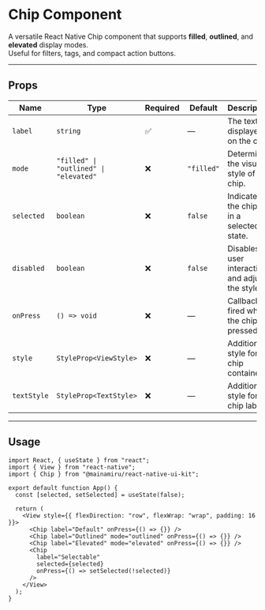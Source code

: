# Chip Component

A versatile React Native Chip component that supports **filled**, **outlined**, and **elevated** display modes.  
Useful for filters, tags, and compact action buttons.

---

## Props

| Name        | Type                                   | Required | Default    | Description                                      |
| ----------- | -------------------------------------- | -------- | ---------- | ------------------------------------------------ |
| `label`     | `string`                               | ✅       | —          | The text displayed on the chip.                  |
| `mode`      | `"filled" \| "outlined" \| "elevated"` | ❌       | `"filled"` | Determines the visual style of the chip.         |
| `selected`  | `boolean`                              | ❌       | `false`    | Indicates if the chip is in a selected state.    |
| `disabled`  | `boolean`                              | ❌       | `false`    | Disables user interaction and adjusts the style. |
| `onPress`   | `() => void`                           | ❌       | —          | Callback fired when the chip is pressed.         |
| `style`     | `StyleProp<ViewStyle>`                 | ❌       | —          | Additional style for the chip container.         |
| `textStyle` | `StyleProp<TextStyle>`                 | ❌       | —          | Additional style for the chip label.             |

---

## Usage

```tsx
import React, { useState } from "react";
import { View } from "react-native";
import { Chip } from "@mainamiru/react-native-ui-kit";

export default function App() {
  const [selected, setSelected] = useState(false);

  return (
    <View style={{ flexDirection: "row", flexWrap: "wrap", padding: 16 }}>
      <Chip label="Default" onPress={() => {}} />
      <Chip label="Outlined" mode="outlined" onPress={() => {}} />
      <Chip label="Elevated" mode="elevated" onPress={() => {}} />
      <Chip
        label="Selectable"
        selected={selected}
        onPress={() => setSelected(!selected)}
      />
    </View>
  );
}
```
